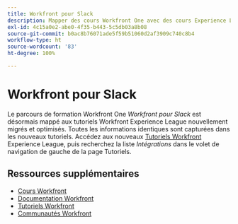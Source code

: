 ```yaml
---
title: Workfront pour Slack
description: Mapper des cours Workfront One avec des cours Experience League
exl-id: 4c15a0e2-abe0-4f35-b443-5c5db03a8b08
source-git-commit: b0ac8b76071ade5f59b51060d2af3909c740c8b4
workflow-type: ht
source-wordcount: '83'
ht-degree: 100%

---
```


# Workfront pour Slack

Le parcours de formation Workfront One *Workfront pour Slack* est désormais mappé aux tutoriels Workfront Experience League nouvellement migrés et optimisés. Toutes les informations identiques sont capturées dans les nouveaux tutoriels. Accédez aux nouveaux [Tutoriels Workfront](https://experienceleague.adobe.com/docs/workfront-learn/tutorials-workfront/home.html?lang=fr) Experience League, puis recherchez la liste *Intégrations* dans le volet de navigation de gauche de la page Tutoriels.

## Ressources supplémentaires

* [Cours Workfront](https://experienceleague.adobe.com/?lang=fr&amp;Solution=Workfront#courses)
* [Documentation Workfront](https://experienceleague.adobe.com/docs/workfront.html?lang=fr)
* [Tutoriels Workfront](https://experienceleague.adobe.com/docs/workfront-learn/tutorials-workfront/home.html?lang=fr)
* [Communautés Workfront](https://experienceleaguecommunities.adobe.com/t5/workfront/ct-p/workfront)
